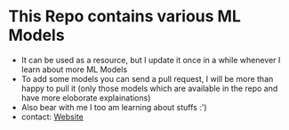 # This Repo contains various ML Models
* It can be used as a resource, but I update it once in a while whenever I learn about more ML Models
* To add some models you can send a pull request, I will be more than happy to pull it (only those models which are available in the repo and have more eloborate explainations)
* Also bear with me I too am learning about stuffs :')
* contact: [Website](https://atharv4git.github.io/webpage/)
